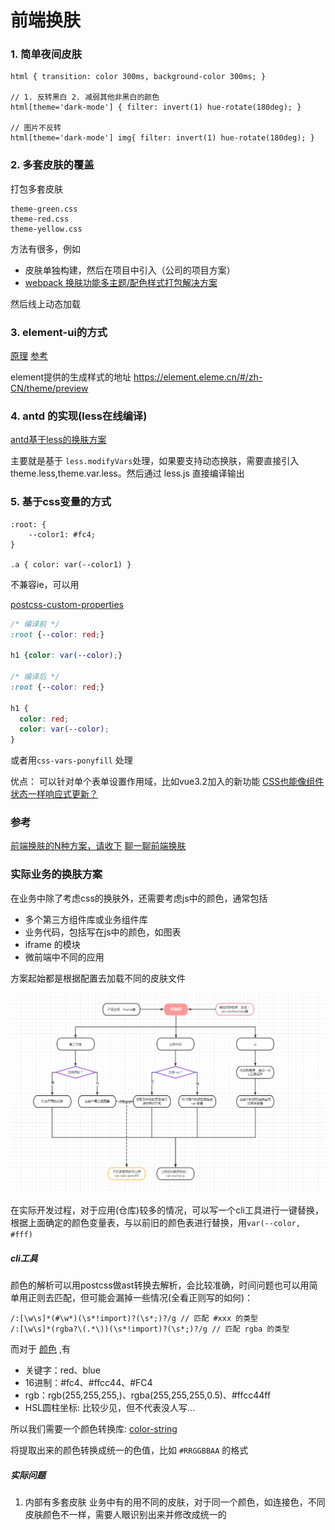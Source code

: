 # 前端换肤

### 1. 简单夜间皮肤
```
html { transition: color 300ms, background-color 300ms; }

// 1. 反转黑白 2. 减弱其他非黑白的颜色
html[theme='dark-mode'] { filter: invert(1) hue-rotate(180deg); } 

// 图片不反转
html[theme='dark-mode'] img{ filter: invert(1) hue-rotate(180deg); }
```

### 2. 多套皮肤的覆盖
打包多套皮肤
```
theme-green.css
theme-red.css
theme-yellow.css
```

方法有很多，例如
- 皮肤单独构建，然后在项目中引入（公司的项目方案）
- [webpack 换肤功能多主题/配色样式打包解决方案](https://juejin.cn/post/6844903596992135182)

然后线上动态加载

### 3. element-ui的方式
[原理](https://github.com/ElemeFE/element/issues/3054)
[参考](https://juejin.cn/post/6844903801934069768#heading-2)

element提供的生成样式的地址
https://element.eleme.cn/#/zh-CN/theme/preview

### 4. antd 的实现(less在线编译)
[antd基于less的换肤方案](https://ant.design/docs/react/customize-theme-cn#%E5%9C%A8-webpack-%E4%B8%AD%E5%AE%9A%E5%88%B6%E4%B8%BB%E9%A2%98)

主要就是基于 `less.modifyVars`处理，如果要支持动态换肤，需要直接引入theme.less,theme.var.less。然后通过  less.js 直接编译输出

### 5. 基于css变量的方式
```
:root: {
    --color1: #fc4;
}

.a { color: var(--color1) }
```

不兼容ie，可以用 

[postcss-custom-properties](https://github.com/postcss/postcss-custom-properties)
```css
/* 编译前 */
:root {--color: red;}

h1 {color: var(--color);}

/* 编译后 */
:root {--color: red;}

h1 {
  color: red;
  color: var(--color);
}
```

或者用`css-vars-ponyfill` 处理 

优点：
可以针对单个表单设置作用域，比如vue3.2加入的新功能
[CSS也能像组件状态一样响应式更新？](https://zhuanlan.zhihu.com/p/398826335)

### 参考
[前端换肤的N种方案，请收下](https://juejin.cn/post/6844904122643120141)
[聊一聊前端换肤](https://mp.weixin.qq.com/s/XMNHG0ftv6XqiYQLtPNgYw)


### 实际业务的换肤方案
在业务中除了考虑css的换肤外，还需要考虑js中的颜色，通常包括
- 多个第三方组件库或业务组件库
- 业务代码，包括写在js中的颜色，如图表
- iframe 的模块
- 微前端中不同的应用

方案起始都是根据配置去加载不同的皮肤文件

![](imgs/theme1.png)

在实际开发过程，对于应用(仓库)较多的情况，可以写一个cli工具进行一键替换，根据上面确定的颜色变量表，与以前旧的颜色表进行替换，用`var(--color, #fff)`

##### cli工具
颜色的解析可以用postcss做ast转换去解析，会比较准确，时间问题也可以用简单用正则去匹配，但可能会漏掉一些情况(全看正则写的如何)：
```
/:[\w\s]*(#\w*)(\s*!import)?(\s*;)?/g // 匹配 #xxx 的类型
/:[\w\s]*(rgba?\(.*\))(\s*!import)?(\s*;)?/g // 匹配 rgba 的类型
```

而对于 [颜色](https://developer.mozilla.org/zh-CN/docs/Web/CSS/color_value) ,有
- 关键字：red、blue
- 16进制：#fc4、#ffcc44、#FC4
- rgb：rgb(255,255,255,)、rgba(255,255,255,0.5)、#ffcc44ff
- HSL圆柱坐标: 比较少见，但不代表没人写...

所以我们需要一个颜色转换库: [color-string](https://github.com/Qix-/color-string)

将提取出来的颜色转换成统一的色值，比如 `#RRGGBBAA` 的格式

##### 实际问题
1. 内部有多套皮肤
业务中有的用不同的皮肤，对于同一个颜色，如连接色，不同皮肤颜色不一样，需要人眼识别出来并修改成统一的
